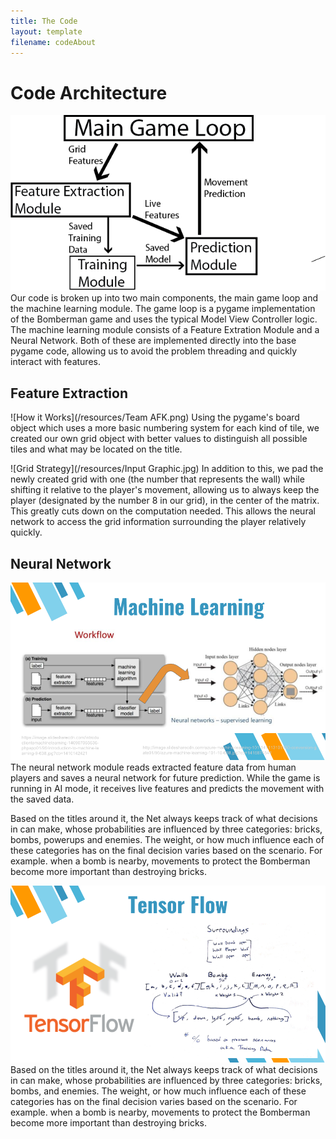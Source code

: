 ```yaml
---
title: The Code
layout: template
filename: codeAbout
---
```

# Code Architecture
![Code Module](/resources/CodeArche.png)
Our code is broken up into two main components, the main game loop and the machine learning module. The game loop is a pygame implementation of the Bomberman game and uses the typical Model View Controller logic. The machine learning module consists of a Feature Extration Module and a Neural Network. Both of these are implemented directly into the base pygame code, allowing us to avoid the problem threading and quickly interact with features.

## Feature Extraction
![How it Works](/resources/Team AFK.png)
Using the pygame's board object which uses a more basic numbering system for each kind of tile, we created our own grid object with better values to distinguish all possible tiles and what may be located on the title.

![Grid Strategy](/resources/Input Graphic.jpg)
In addition to this, we pad the newly created grid with one (the number that represents the wall) while shifting it relative to the player's movement, allowing us to always keep the player (designated by the number 8 in our grid), in the center of the matrix. This greatly cuts down on the computation needed. This allows the neural network to access the grid information surrounding the player relatively quickly.

## Neural Network
![Machine Learning](/resources/2.png)
The neural network module reads extracted feature data from human players and saves a neural network for future prediction. While the game is running in AI mode, it receives live features and predicts the movement with the saved data.

Based on the titles around it, the Net always keeps track of what decisions in can make, whose probabilities are influenced by three categories: bricks, bombs, powerups and enemies. The weight, or how much influence each of these categories has on the final decision varies based on the scenario. For example. when a bomb is nearby, movements to protect the Bomberman become more important than destroying bricks.

![Machine Learning](/resources/1.png)
Based on the titles around it, the Net always keeps track of what decisions in can make, whose probabilities are influenced by three categories: bricks, bombs, and enemies. The weight, or how much influence each of these categories has on the final decision varies based on the scenario. For example. when a bomb is nearby, movements to protect the Bomberman become more important than destroying bricks.
